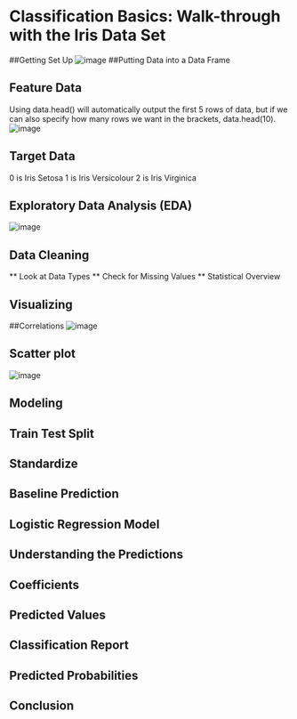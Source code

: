 # Classification Basics: Walk-through with the Iris Data Set

##Getting Set Up
![image](https://user-images.githubusercontent.com/55336314/183276429-221bdf9e-f911-4ec0-8b85-5cc093a90f55.png)
##Putting Data into a Data Frame

## Feature Data
Using data.head() will automatically output the first 5 rows of data, but if we can also specify how many rows we want in the brackets, data.head(10).
![image](https://user-images.githubusercontent.com/55336314/183276436-2e18958a-6ce2-4f5e-b0a4-3c9373872c79.png)

## Target Data
0 is Iris Setosa
1 is Iris Versicolour
2 is Iris Virginica

## Exploratory Data Analysis (EDA)
![image](https://user-images.githubusercontent.com/55336314/183276482-fe46414a-2d27-4962-8720-070f90d1927a.png)

## Data Cleaning
** Look at Data Types
** Check for Missing Values
** Statistical Overview

## Visualizing
##Correlations
![image](https://user-images.githubusercontent.com/55336314/183276520-9481e0df-09fa-4437-a4df-36c82030c1d2.png)

## Scatter plot
![image](https://user-images.githubusercontent.com/55336314/183276528-9c14935c-0b29-4539-a2e1-59f653f4f7c0.png)

## Modeling
## Train Test Split
## Standardize
## Baseline Prediction
## Logistic Regression Model
## Understanding the Predictions
## Coefficients
## Predicted Values
## Classification Report
## Predicted Probabilities
## Conclusion
